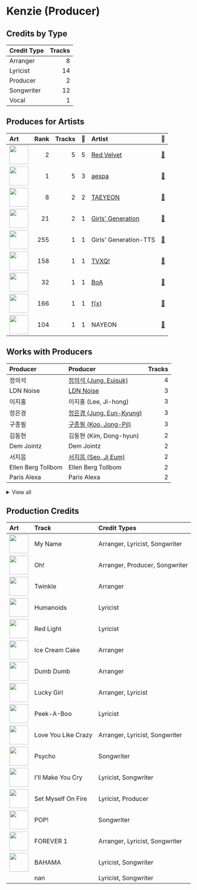 # Kenzie (Producer)

## Credits by Type

| Credit Type | Tracks |
|:---|---:|
| Arranger | 8 |
| Lyricist | 14 |
| Producer | 2 |
| Songwriter | 12 |
| Vocal | 1 |

## Produces for Artists

| Art | Rank | Tracks | 💚 | Artist | 🔗 |
|:---|---:|---:|---:|:---|:---|
| <img src="https://i.scdn.co/image/ab6761610000e5eb02a562ea6b1dc718394010ac" alt="" width="50" /> | 2 | 5 | 5 | [Red Velvet](../../artists/red_velvet/overview.md) | [🔗](https://open.spotify.com/artist/1z4g3DjTBBZKhvAroFlhOM) |
| <img src="https://i.scdn.co/image/ab6761610000e5ebf7a1090ad3a35a34fc0ecb57" alt="" width="50" /> | 1 | 5 | 3 | [aespa](../../artists/aespa/overview.md) | [🔗](https://open.spotify.com/artist/6YVMFz59CuY7ngCxTxjpxE) |
| <img src="https://i.scdn.co/image/ab6761610000e5eb5e97e9ea9133fbfa41e27498" alt="" width="50" /> | 8 | 2 | 2 | [TAEYEON](../../artists/taeyeon/overview.md) | [🔗](https://open.spotify.com/artist/3qNVuliS40BLgXGxhdBdqu) |
| <img src="https://i.scdn.co/image/ab6761610000e5eb385df356841aaec34a0914aa" alt="" width="50" /> | 21 | 2 | 1 | [Girls' Generation](../../artists/girls__generation/overview.md) | [🔗](https://open.spotify.com/artist/0Sadg1vgvaPqGTOjxu0N6c) |
| <img src="https://i.scdn.co/image/ab6761610000e5eb9426413cf033b2e0eedfeff6" alt="" width="50" /> | 255 | 1 | 1 | Girls' Generation-TTS | [🔗](https://open.spotify.com/artist/7AKHnZVqwXYuUwWJ8UGL5q) |
| <img src="https://i.scdn.co/image/ab6761610000e5eb2be82149be3774fa0729a543" alt="" width="50" /> | 158 | 1 | 1 | [TVXQ!](../../artists/tvxq!/overview.md) | [🔗](https://open.spotify.com/artist/6nVMMEywS5Y4tsHPKx1nIo) |
| <img src="https://i.scdn.co/image/ab6761610000e5eb1925e6520e474e569c971b36" alt="" width="50" /> | 32 | 1 | 1 | [BoA](../../artists/boa/overview.md) | [🔗](https://open.spotify.com/artist/4muJrGMndyYWqZtfk8OWy4) |
| <img src="https://i.scdn.co/image/ab6761610000e5ebe0cc2045ff4e90d12df91cc3" alt="" width="50" /> | 166 | 1 | 1 | [f(x)](../../artists/f(x)/overview.md) | [🔗](https://open.spotify.com/artist/3wRA5UYoo08BBKJnzyKkpF) |
| <img src="https://i.scdn.co/image/ab6761610000e5ebfbdd3f060e1cbe9e8eeaecac" alt="" width="50" /> | 104 | 1 | 1 | NAYEON | [🔗](https://open.spotify.com/artist/1VwDG9aBflQupaFNjUru9A) |

## Works with Producers

| Producer | Producer | Tracks |
|:---|:---|---:|
| 정의석 | [정의석 (Jung, Euisuk)](../정의석_(jung,_euisuk)/overview.md) | 4 |
| LDN Noise | [LDN Noise](../ldn_noise/overview.md) | 3 |
| 이지홍 | 이지홍 (Lee, Ji-hong) | 3 |
| 정은경 | [정은경 (Jung, Eun-Kyung)](../정은경_(jung,_eun-kyung)/overview.md) | 3 |
| 구종필 | [구종필 (Koo, Jong-Pil)](../구종필_(koo,_jong-pil)/overview.md) | 3 |
| 김동현 | 김동현 (Kim, Dong-hyun) | 2 |
| Dem Jointz | Dem Jointz | 2 |
| 서지음 | [서지음 (Seo, Ji Eum)](../서지음_(seo,_ji_eum)/overview.md) | 2 |
| Ellen Berg Tollbom | Ellen Berg Tollbom | 2 |
| Paris Alexa | Paris Alexa | 2 |


<details>
<summary>View all</summary>

| Producer | Producer | Tracks |
|:---|:---|---:|
| 신지영 | 신지영 (Shin, Ji-young) | 2 |
| 이수만 | [이수만 (Lee, Soo-Man)](../이수만_(lee,_soo-man)/overview.md) | 2 |
| 남궁진 | 남궁진 (Nam Goong, Jin) | 2 |
| 김철순 | 김철순 (Kim, Chul-Soon) | 2 |
| Hayley Aitken | Hayley Aitken | 2 |
| Cazzi Opeia | Cazzi Opeia | 2 |
| Tayla Parx | Tayla Parx | 1 |
| 이경남 | 이경남 (Lee, Kyung Nam) | 1 |
| Sunset Blvd. Tracking Crew | Sunset Blvd. Tracking Crew | 1 |
| 노민지 | 노민지 (Noh, Min-ji) | 1 |
| Michael Dunaief | Michael Dunaief | 1 |
| Daniel Ullmann | Daniel Ullmann | 1 |
| Thomas Troelsen | Thomas Troelsen | 1 |
| Dave Kutch | Dave Kutch | 1 |
| 이민규 | 이민규 (Lee, Min-kyu) | 1 |
| 이성호 | 이성호 (Lee, Sung-ho) | 1 |
| 김영후 | 김영후 (Kim, Young-hu) | 1 |
| 김영현 | 김영현 (Kim, Young-hyun) | 1 |
| IMLAY | IMLAY | 1 |
| Ylva Dimberg | Ylva Dimberg | 1 |
| Greg Bonnick | Greg Bonnick | 1 |
| Allison Kaplan | Allison Kaplan | 1 |
| Johan Gustafsson | Johan Gustafsson | 1 |
| Kirsten Collins | Kirsten Collins | 1 |
| Hautboi Rich | Hautboi Rich | 1 |
| Moonshine | Moonshine | 1 |
| 이슬비 | 이슬비 (Lee, Seul Bi) | 1 |
| Brandon Green | Brandon Green | 1 |
| EJAE | EJAE | 1 |
| Steve Dady | Steve Dady | 1 |
| Maxx Song | Maxx Song | 1 |
| Bryan Jarett | Bryan Jarett | 1 |
| STRYV | STRYV | 1 |
| Maegan Cottone | Maegan Cottone | 1 |
| Ollipop | Ollipop | 1 |
| Fredrik Häggstam | Fredrik Häggstam (Häggstam, Fredrik) | 1 |
| Sebastian Lundberg | Sebastian Lundberg | 1 |
| 이스란 | 이스란 (Lee, Seran) | 1 |
| Ludvig Carl Evers | Ludvig Carl Evers | 1 |
| 김정배 | 김정배 (Kim, Jung Bae) | 1 |
| 구혜진 | [구혜진 (Gu, Hye-jin)](../구혜진_(gu,_hye-jin)/overview.md) | 1 |
| Jamelle Fraley | Jamelle Fraley | 1 |
| Sherry St. Germain | Sherry St. Germain | 1 |
| Jonatan Gusmark | Jonatan Gusmark | 1 |
| 장우영 | 장우영 (Jang, Woo-young) | 1 |
| Hayden Chapman | Hayden Chapman | 1 |
| 강은지 | 강은지 (Kang, Eun-ji) | 1 |
| Donald Augustus Sales | Donald Augustus Sales | 1 |
| Timothy "Bos" Bullock | Timothy "Bos" Bullock | 1 |
| Javier Solis | Javier Solis | 1 |
| Druski | Druski | 1 |
| Ryan S. Jhun | [Ryan S. Jhun](../ryan_s__jhun/overview.md) | 1 |
| Tony Maserati | [Tony Maserati](../tony_maserati/overview.md) | 1 |
| Alna | Alna | 1 |
| 조윤경 | [조윤경 (Jo, Yoon Kyung)](../조윤경_(jo,_yoon_kyung)/overview.md) | 1 |
| Deanna | Deanna | 1 |
| 심은지 | [심은지 (Sim, Eunjee)](../심은지_(sim,_eunjee)/overview.md) | 1 |
| Ryland Holland | Ryland Holland | 1 |
| Brandon Fraley | Brandon Fraley | 1 |

</details>


## Production Credits

| Art | Track | Credit Types |
|:---|:---|:---|
| <img src="https://i.scdn.co/image/ab67616d0000b2735493e98d59bdda1c7246c756" alt="" width="50" /> | My Name | Arranger, Lyricist, Songwriter |
| <img src="https://i.scdn.co/image/ab67616d0000b2739b57e9b31c831fb2137c38e2" alt="" width="50" /> | Oh! | Arranger, Producer, Songwriter |
| <img src="https://i.scdn.co/image/ab67616d0000b273c492874e96f19148018e759e" alt="" width="50" /> | Twinkle | Arranger |
| <img src="https://i.scdn.co/image/ab67616d0000b2739f6a9a89c697fde2dada3b9d" alt="" width="50" /> | Humanoids | Lyricist |
| <img src="https://i.scdn.co/image/ab67616d0000b2737cb7222af6927b83987206f7" alt="" width="50" /> | Red Light | Lyricist |
| <img src="https://i.scdn.co/image/ab67616d0000b2733beb8877c3a0cde5be9a139c" alt="" width="50" /> | Ice Cream Cake | Arranger |
| <img src="https://i.scdn.co/image/ab67616d0000b27371a70331062453ece06f8b79" alt="" width="50" /> | Dumb Dumb | Arranger |
| <img src="https://i.scdn.co/image/ab67616d0000b2733f30a062dafcdbc1a8fad842" alt="" width="50" /> | Lucky Girl | Arranger, Lyricist |
| <img src="https://i.scdn.co/image/ab67616d0000b2736538b8e1b5c7b2a9d2211769" alt="" width="50" /> | Peek-A-Boo | Lyricist |
| <img src="https://i.scdn.co/image/ab67616d0000b273b87c0d76ed9c7b1654b390d0" alt="" width="50" /> | Love You Like Crazy | Arranger, Lyricist, Songwriter |
| <img src="https://i.scdn.co/image/ab67616d0000b273df5022bdf1ac4bf52135c4be" alt="" width="50" /> | Psycho | Songwriter |
| <img src="https://i.scdn.co/image/ab67616d0000b273d8cc2281fcd4519ca020926b" alt="" width="50" /> | I'll Make You Cry | Lyricist, Songwriter |
| <img src="https://i.scdn.co/image/ab67616d0000b273034c3a8ba89c6a5ecfda3175" alt="" width="50" /> | Set Myself On Fire | Lyricist, Producer |
| <img src="https://i.scdn.co/image/ab67616d0000b2735fb4a9cfbeb3b7beb337ed02" alt="" width="50" /> | POP! | Songwriter |
| <img src="https://i.scdn.co/image/ab67616d0000b273aea29200523b1ee4d5b2c035" alt="" width="50" /> | FOREVER 1 | Arranger, Lyricist, Songwriter |
| <img src="https://i.scdn.co/image/ab67616d0000b273090cfa22962b115ac530674c" alt="" width="50" /> | BAHAMA | Lyricist, Songwriter |
| | nan | Lyricist, Songwriter |